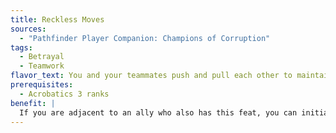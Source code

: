 ```yaml
---
title: Reckless Moves
sources:
  - "Pathfinder Player Companion: Champions of Corruption"
tags:
  - Betrayal
  - Teamwork
flavor_text: You and your teammates push and pull each other to maintain your balance in precarious circumstances.
prerequisites:
  - Acrobatics 3 ranks
benefit: |
  If you are adjacent to an ally who also has this feat, you can initiate this feat as a free action to use the ally as a counterweight to improve your balance, which requires you to push or pull her slightly. You gain a +4 bonus on Acrobatics, Climb, and Stealth checks until you cease using this feat as a free action or you move away from the ally. The abettor is kept off balance and takes a –2 penalty on Acrobatics, Climb, and Stealth checks as long as this feat remains in effect. You can initiate this feat as an immediate action while you are falling or being knocked prone in order to switch places with the abettor, moving her into your former space and moving yourself into her former space. If you do, you and the abettor each end this movement prone unless you succeed at an Acrobatics check with a DC of 20 (the bonuses and penalties for this feat apply). If you were falling, the abettor is falling instead. If you or the abettor were climbing, the other person must succeed at a Climb check against the surface's normal DC to grab on and avoid falling. Switching places provokes attacks of opportunity for the abettor only.
---
```

